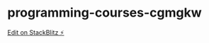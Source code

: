 # programming-courses-cgmgkw

[Edit on StackBlitz ⚡️](https://stackblitz.com/edit/programming-courses-cgmgkw)